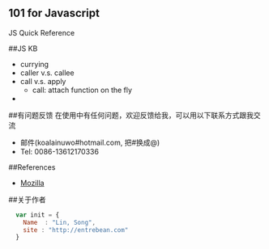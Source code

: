 ## 101 for Javascript
JS Quick Reference

##JS KB

* currying
* caller v.s. callee
* call v.s. apply
    * call: attach function on the fly
* 

##有问题反馈
在使用中有任何问题，欢迎反馈给我，可以用以下联系方式跟我交流

* 邮件(koalainuwo#hotmail.com, 把#换成@)
* Tel: 0086-13612170336

##References

* [Mozilla](http://www.mozilla.com/) 

##关于作者

```javascript
  var init = {
    Name  : "Lin, Song",
    site : "http://entrebean.com"
  }
```